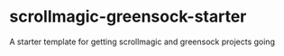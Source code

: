 # scrollmagic-greensock-starter
A starter template for getting scrollmagic and greensock projects going
